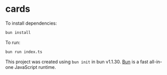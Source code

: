 # cards

To install dependencies:

```bash
bun install
```

To run:

```bash
bun run index.ts
```

This project was created using `bun init` in bun v1.1.30. [Bun](https://bun.sh) is a fast all-in-one JavaScript runtime.
